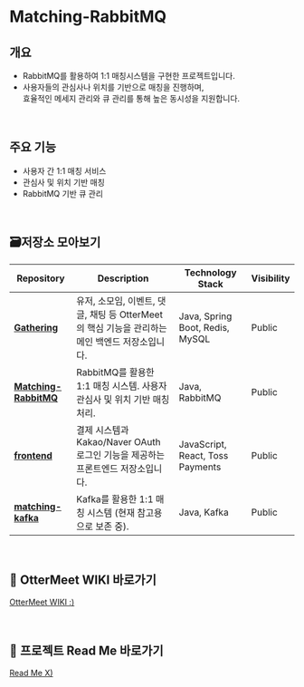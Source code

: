 # Matching-RabbitMQ

## 개요 
- RabbitMQ를 활용하여 1:1 매칭시스템을 구현한 프로젝트입니다.
- 사용자들의 관심사나 위치를 기반으로 매칭을 진행하며,<br> 
  효율적인 메세지 관리와 큐 관리를 통해 높은 동시성을 지원합니다.

<br>

## 주요 기능
- 사용자 간 1:1 매칭 서비스
- 관심사 및 위치 기반 매칭
- RabbitMQ 기반 큐 관리

<br>

## 🗃저장소 모아보기

| **Repository**       | **Description**                                                                                     | **Technology Stack**              | **Visibility** |
|-----------------------|-----------------------------------------------------------------------------------------------------|------------------------------------|----------------|
| **[Gathering](https://github.com/Gathering-Project/Gathering)**    | 유저, 소모임, 이벤트, 댓글, 채팅 등 OtterMeet의 핵심 기능을 관리하는 메인 백엔드 저장소입니다.      | Java, Spring Boot, Redis, MySQL   | Public         |
| **[Matching-RabbitMQ](https://github.com/Gathering-Project/Matching-RabbitMQ)** | RabbitMQ를 활용한 1:1 매칭 시스템. 사용자 관심사 및 위치 기반 매칭 처리.                             | Java, RabbitMQ                    | Public         |
| **[frontend](https://github.com/Gathering-Project/frontend)**     | 결제 시스템과 Kakao/Naver OAuth 로그인 기능을 제공하는 프론트엔드 저장소입니다.                       | JavaScript, React, Toss Payments  | Public         |
| **[matching-kafka](https://github.com/Gathering-Project/matching-kafka)** | Kafka를 활용한 1:1 매칭 시스템 (현재 참고용으로 보존 중).   | Java, Kafka | Public

<br>

## 🚀 OtterMeet WIKI 바로가기
[OtterMeet WIKI :)](https://github.com/Gathering-Project/Gathering/wiki)

<br>

## 🚀 프로젝트 Read Me 바로가기
[Read Me X)](https://github.com/Gathering-Project)
